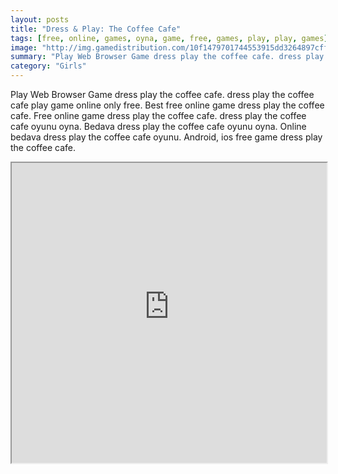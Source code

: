 ```yaml
---
layout: posts
title: "Dress & Play: The Coffee Cafe"
tags: [free, online, games, oyna, game, free, games, play, play, games]
image: "http://img.gamedistribution.com/10f1479701744553915dd3264897cff4.jpg"
summary: "Play Web Browser Game dress play the coffee cafe. dress play the coffee cafe play game online only free. Best free online game dress play the coffee cafe. Free online game dress play the coffee cafe. dress play the coffee cafe oyunu oyna. Bedava dress play the coffee cafe oyunu oyna. Online bedava dress play the coffee cafe oyunu. Android, ios free game dress play the coffee cafe."
category: "Girls"
---
```


Play Web Browser Game dress play the coffee cafe. dress play the coffee cafe play game online only free. Best free online game dress play the coffee cafe. Free online game dress play the coffee cafe. dress play the coffee cafe oyunu oyna. Bedava dress play the coffee cafe oyunu oyna. Online bedava dress play the coffee cafe oyunu. Android, ios free game dress play the coffee cafe.

<iframe width="100%" height="480px;" src="http://flash.gamedistribution.com?game=10f1479701744553915dd3264897cff4"></iframe>